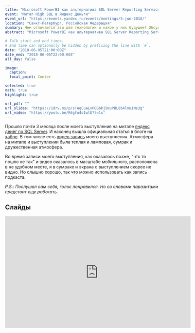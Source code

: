 ```yaml
---
title: "Microsoft PowerBI как альтернатива SQL Server Reporting Services: вместо или вместе?"
event: "Митап High SQL в Яндекс Деньги"
event_url: "https://events.yandex.ru/events/meetings/5-jun-2018/"
location: "Санкт-Петербург, Российская Федерация"
summary: Чем отличаются эти две технологии и какое у них будущее? Обсудим особенности каждой, нюансы лицензирования, сравним производительность.
abstract: "Microsoft PowerBI как альтернатива SQL Server Reporting Services: вместо или вместе? Чем отличаются эти две технологии и какое у них будущее? Обсудим особенности каждой, нюансы лицензирования, сравним производительность."

# Talk start and end times.
# End time can optionally be hidden by prefixing the line with `#`.
date: "2018-06-05T21:00:00Z"
date_end: "2018-06-05T22:00:00Z"
all_day: false

image:
  caption:
  focal_point: Center

selected: true
math: true
highlight: true

url_pdf: ""
url_slides: "https://1drv.ms/p/s!AgCuaLvFOGbkj5NuP8L8b4lmuINs3g"
url_video: "https://youtu.be/R6gfu4oIwlE?t=1s"
---
```


Прошло почти 3 месяца после моего выступления на митапе [яндекс денег по SQL Server](https://www.facebook.com/yamoneywork/posts/352379185287478). И наконец вышла официальная статья в блоге на [хабре](https://habr.com/company/yamoney/blog/420087/). В том числе есть [видео запись](https://youtu.be/R6gfu4oIwlE?t=1s) моего выступления. Атмосфера на митапе и выступлении была 
теплая и ламповая, сумрак и дружественная атмосфера.

Во время записи моего выступления, как оказалось позже, "что то пошло не так" и видео оказалось в масштабе мобильного, расположена в не удобном месте, я в сумраке и экрана с выступлением скорее не видно. Но слышно хорошо, так что можно использовать как запись подкаста.

_P.S.: Послушал сам себя, голос понравился. Но со словами паразитами предстоит еще работать._

## Слайды

<iframe src="https://onedrive.live.com/embed?cid=E46638C5BB68AE00&amp;resid=E46638C5BB68AE00%21248302&amp;authkey=AHoB7-4B9XLbPyE&amp;em=2&amp;wdAr=1.7777777777777777" width="610px" height="367px" frameborder="0">Это внедренный файл <a target="_blank" href="https://office.com">Microsoft Office</a> на платформе <a target="_blank" href="https://office.com/webapps">Office Online</a>.</iframe>
